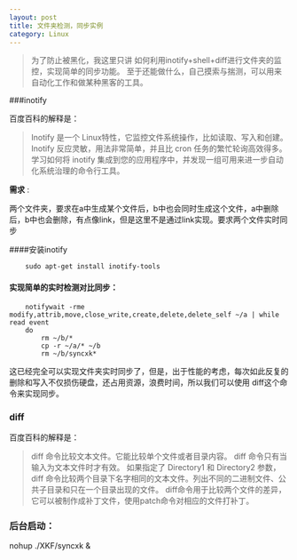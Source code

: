 ```yaml
---
layout: post
title: 文件夹检测，同步实例
category: Linux
---
```


> 为了防止被黑化，我这里只讲 如何利用inotify+shell+diff进行文件夹的监控，实现简单的同步功能。
> 至于还能做什么，自己摸索与揣测，可以用来自动化工作和做某种黑客的工具。

###inotify

百度百科的解释是：

> Inotify 是一个 Linux特性，它监控文件系统操作，比如读取、写入和创建。
> Inotify 反应灵敏，用法非常简单，并且比 cron 任务的繁忙轮询高效得多。
> 学习如何将 inotify 集成到您的应用程序中，并发现一组可用来进一步自动化系统治理的命令行工具。

__需求__ :

两个文件夹，要求在a中生成某个文件后，b中也会同时生成这个文件，a中删除后，b中也会删除，有点像link，但是这里不是通过link实现。要求两个文件实时同步

####安装inotify

		sudo apt-get install inotify-tools

#### 实现简单的实时检测对比同步：

		notifywait -rme modify,attrib,move,close_write,create,delete,delete_self ~/a | while read event
		do
			rm ~/b/*
			cp -r ~/a/* ~/b
			rm ~/b/syncxk*


这已经完全可以实现文件夹实时同步了，但是，出于性能的考虑，每次如此反复的删除和写入不仅损伤硬盘，还占用资源，浪费时间，所以我们可以使用 diff这个命令来实现同步。

### diff

百度百科的解释是：

> diff 命令比较文本文件。它能比较单个文件或者目录内容。
> diff 命令只有当输入为文本文件时才有效。
> 如果指定了 Directory1 和 Directory2 参数，diff 命令比较两个目录下名字相同的文本文件。列出不同的二进制文件、公共子目录和只在一个目录出现的文件。
> diff命令用于比较两个文件的差异，它可以被制作成补丁文件，使用patch命令对相应的文件打补丁。



### 后台启动：

nohup ./XKF/syncxk &
